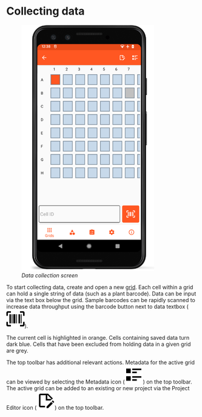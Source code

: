 <link rel="stylesheet" type="text/css" href="_styles/styles.css">

# Collecting data

<figure class="image">
  <img class="screenshot" src="_static/images/collect_data_framed.png" width="350px"> 
  <figcaption class="screenshot-caption"><i>Data collection screen</i></figcaption> 
</figure>

To start collecting data, create and open a new [grid](grids.md).
Each cell within a grid can hold a single string of data (such as a plant barcode).
Data can be input via the text box below the grid.
Sample barcodes can be rapidly scanned to increase data throughput using the barcode button next to data textbox (<img class="icon" src="_static/icons/barcode.png">).

The current cell is highlighted in orange.
Cells containing saved data turn dark blue.
Cells that have been excluded from holding data in a given grid are grey.

The top toolbar has additional relevant actions.
Metadata for the active grid can be viewed by selecting the Metadata icon (<img class="icon" src="_static/icons/metadata.png">) on the top toolbar.
The active grid can be added to an existing or new project via the Project Editor icon (<img class="icon" src="_static/icons/project-add.png">) on the top toolbar.